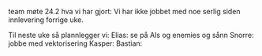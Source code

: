 team møte 24.2
hva vi har gjort:
Vi har ikke jobbet med noe serlig siden innlevering forrige uke.

Til neste uke så plannlegger vi:
Elias: se på AIs og enemies og sånn
Snorre: jobbe med vektorisering
Kasper:
Bastian: